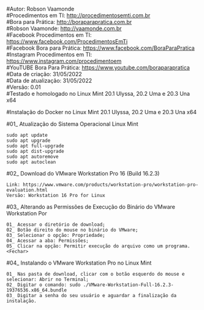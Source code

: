 #Autor: Robson Vaamonde<br>
#Procedimentos em TI: http://procedimentosemti.com.br<br>
#Bora para Prática: http://boraparapratica.com.br<br>
#Robson Vaamonde: http://vaamonde.com.br<br>
#Facebook Procedimentos em TI: https://www.facebook.com/ProcedimentosEmTi<br>
#Facebook Bora para Prática: https://www.facebook.com/BoraParaPratica<br>
#Instagram Procedimentos em TI: https://www.instagram.com/procedimentoem<br>
#YouTUBE Bora Para Prática: https://www.youtube.com/boraparapratica<br>
#Data de criação: 31/05/2022<br>
#Data de atualização: 31/05/2022<br>
#Versão: 0.01<br>
#Testado e homologado no Linux Mint 20.1 Ulyssa, 20.2 Uma e 20.3 Una x64

#Instalação do Docker no Linux Mint 20.1 Ulyssa, 20.2 Uma e 20.3 Una x64

#01_ Atualização do Sistema Operacional Linux Mint<br>

	sudo apt update
	sudo apt upgrade
	sudo apt full-upgrade
	sudo apt dist-upgrade
	sudo apt autoremove
	sudo apt autoclean

#02_ Download do VMware Workstation Pro 16 (Build 16.2.3)<br>

	Link: https://www.vmware.com/products/workstation-pro/workstation-pro-evaluation.html
	Versão: Workstation 16 Pro for Linux

#03_ Alterando as Permissões de Execução do Binário do VMware Workstation Por<br>

	01_ Acessar o diretório de download;
	02_ Botão direito do mouse no binário do VMware;
	03_ Selecionar o opção: Propriedade;
	04_ Acessar a aba: Permissões;
	05_ Clicar na opção: Permitir execução do arquivo como um programa.
	<Fechar>

#04_ Instalando o VMware Workstation Pro no Linux Mint<br>

	01_ Nas pasta de download, clicar com o botão esquerdo do mouse e selecionar: Abrir no Terminal;
	02_ Digitar o comando: sudo ./VMware-Workstation-Full-16.2.3-19376536.x86_64.bundle
	03_ Digitar a senha do seu usuário e aguardar a finalização da instalação.
